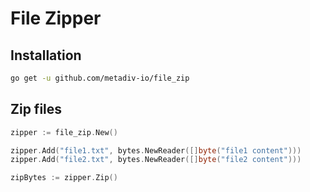 # File Zipper

## Installation

```bash
go get -u github.com/metadiv-io/file_zip
```

## Zip files

```go
zipper := file_zip.New()

zipper.Add("file1.txt", bytes.NewReader([]byte("file1 content")))
zipper.Add("file2.txt", bytes.NewReader([]byte("file2 content")))

zipBytes := zipper.Zip()
```
